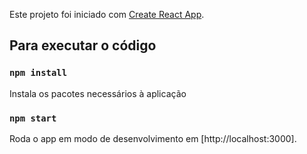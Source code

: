 Este projeto foi iniciado com [Create React App](https://github.com/facebook/create-react-app).

## Para executar o código

### `npm install`

Instala os pacotes necessários à aplicação

### `npm start`

Roda o app em modo de desenvolvimento em [http://localhost:3000].
